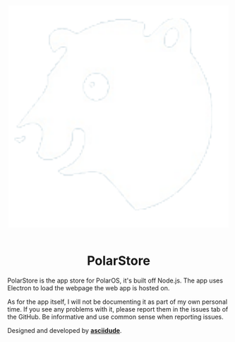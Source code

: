 <center>
    <img src="./src/public/images/polaros-bear.png" width="500px">
</center>

<br>

<center>
    <h1>PolarStore</h1>
</center>

PolarStore is the app store for PolarOS, it's built off Node.js. The app uses Electron to load the webpage the web app is hosted on.

As for the app itself, I will not be documenting it as part of my own personal time. If you see any problems with it, please report them in the issues tab of the GitHub. Be informative and use common sense when reporting issues.

Designed and developed by <b><a href="https://github.com/asciidude">asciidude</a></b>.